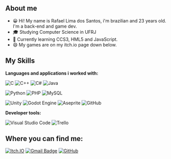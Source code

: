 ## About me

- :grinning:	 Hi! My name is Rafael Lima dos Santos, i'm brazilian and 23 years old. I'm a back-end and game dev.
- 🎓 Studying Computer Science in UFRJ
- 🌱 Currently learning CCS3, HML5 and JavaScript.
- :smile:	My games are on my itch.io page down below.
## My Skills

**Languages and applications i worked with:**

![C](https://img.shields.io/badge/C-00599C?style=for-the-badge&logo=c&logoColor=white)  ![C++](https://img.shields.io/badge/-C++-333333?style=flat&logo=C%2B%2B&logoColor=00599C) ![C#](https://img.shields.io/badge/c%23-%23239120.svg?style=for-the-badge&logo=csharp&logoColor=white)    ![Java](https://img.shields.io/badge/java-%23ED8B00.svg?style=for-the-badge&logo=openjdk&logoColor=white)

![Python](https://img.shields.io/badge/python-3670A0?style=for-the-badge&logo=python&logoColor=ffdd54)  ![PHP](https://img.shields.io/badge/PHP-777BB4?style=for-the-badge&logo=php&logoColor=white) ![MySQL](https://img.shields.io/badge/MySQL-00000F?style=for-the-badge&logo=mysql&logoColor=white)

![Unity](https://img.shields.io/badge/unity-%23000000.svg?style=for-the-badge&logo=unity&logoColor=white)    ![Godot Engine](https://img.shields.io/badge/GODOT-%23FFFFFF.svg?style=for-the-badge&logo=godot-engine) ![Aseprite](https://img.shields.io/badge/Aseprite-FFFFFF?style=for-the-badge&logo=Aseprite&logoColor=#7D929E)    ![GitHub](https://img.shields.io/badge/-GitHub-333333?style=flat&logo=github)

**Developer tools:**

![Visual Studio Code](https://img.shields.io/badge/-Visual%20Studio%20Code-333333?style=flat&logo=visual-studio-code&logoColor=007ACC)
![Trello](https://img.shields.io/badge/-Trello-333333?style=flat&logo=trello&logoColor=007ACC)


## Where you can find me:
[![Itch.IO](https://img.shields.io/badge/Itch-%23FF0B34.svg?style=for-the-badge&logo=Itch.io&logoColor=white)](https://rafahgol.itch.io)
[![Gmail Badge](https://img.shields.io/badge/-rafalima@ufrj.br-006bed?style=flat-square&logo=Gmail&logoColor=white&link=mailto:rafalima@ufrj.br)](mailto:rafalima@ufrj.br )
[![GitHub](https://img.shields.io/github/followers/iuricode?label=follow&style=social)](https://github.com/rafahgol)
